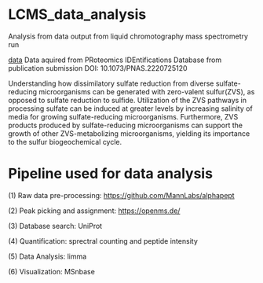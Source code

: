 # LCMS_data_analysis
Analysis from data output from liquid chromotography mass spectrometry run

[data](https://www.ebi.ac.uk/pride/archive/projects/PXD040825)
Data aquired from PRoteomics IDEntifications Database from publication submission DOI: 10.1073/PNAS.2220725120

Understanding how dissimilatory sulfate reduction from diverse sulfate-reducing microorganisms can be generated with zero-valent sulfur(ZVS), as opposed to sulfate reduction to sulfide. Utilization of the ZVS pathways in processing sulfate can be induced at greater levels by increasing salinity of media for growing sulfate-reducing microorganisms. Furthermore, ZVS products produced by sulfate-reducing microorganisms can support the growth of other ZVS-metabolizing microorganisms, yielding its importance to the sulfur biogeochemical cycle. 

# Pipeline used for data analysis
(1) Raw data pre-processing: https://github.com/MannLabs/alphapept

(2) Peak picking and assignment: https://openms.de/

(3) Database search: UniProt

(4) Quantification: sprectral counting and peptide intensity

(5) Data Analysis: limma

(6) Visualization: MSnbase
